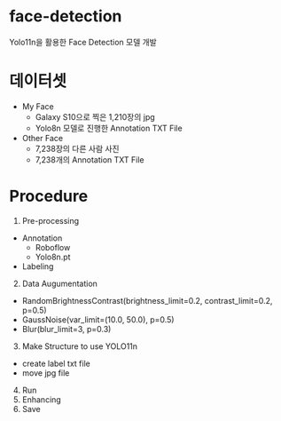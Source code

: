 # face-detection
Yolo11n을 활용한 Face Detection 모델 개발

# 데이터셋
- My Face
  - Galaxy S10으로 찍은 1,210장의 jpg
  - Yolo8n 모델로 진행한 Annotation TXT File
- Other Face
  - 7,238장의 다른 사람 사진
  - 7,238개의 Annotation TXT File

# Procedure
1. Pre-processing
  - Annotation
    - Roboflow
    - Yolo8n.pt
  - Labeling
2. Data Augumentation
  - RandomBrightnessContrast(brightness_limit=0.2, contrast_limit=0.2, p=0.5)
  - GaussNoise(var_limit=(10.0, 50.0), p=0.5)
  - Blur(blur_limit=3, p=0.3)
3. Make Structure to use YOLO11n
  - create label txt file
  - move jpg file
4. Run
5. Enhancing
6. Save
